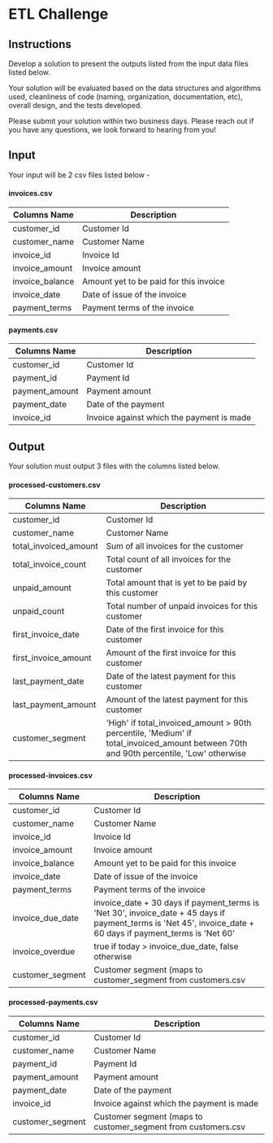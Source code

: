 # ETL Challenge #

## Instructions ##

Develop a solution to present the outputs listed from the input data files listed below.

Your solution will be evaluated based on the data structures and algorithms used, cleanliness of code (naming, organization, documentation, etc), overall design, and the tests developed.

Please submit your solution within two business days. Please reach out if you have any questions, we look forward to hearing from you!

## Input ##
Your input will be 2 csv files listed below - 

#### invoices.csv
| Columns Name   |      Description      |
|----------|-------------|
| customer_id |  Customer Id |
| customer_name |    Customer Name   |
| invoice_id | Invoice Id |
| invoice_amount | Invoice amount |
| invoice_balance | Amount yet to be paid for this invoice |
| invoice_date | Date of issue of the invoice |
| payment_terms | Payment terms of the invoice |

#### payments.csv
| Columns Name   |      Description      |
|----------|-------------|
| customer_id |  Customer Id |
| payment_id | Payment Id |
| payment_amount | Payment amount |
| payment_date | Date of the payment |
| invoice_id | Invoice against which the payment is made |


## Output ##
Your solution must output 3 files with the columns listed below.

#### processed-customers.csv

| Columns Name   |      Description      |
|----------|-------------|
| customer_id |  Customer Id |
| customer_name |    Customer Name   |
| total_invoiced_amount | Sum of all invoices for the customer |
| total_invoice_count | Total count of all invoices for the customer |
| unpaid_amount | Total amount that is yet to be paid by this customer |
| unpaid_count | Total number of unpaid invoices for this customer |
| first_invoice_date | Date of the first invoice for this customer |
| first_invoice_amount | Amount of the first invoice for this customer |
| last_payment_date | Date of the latest payment for this customer |
| last_payment_amount | Amount of the latest payment for this customer |
| customer_segment | 'High' if total_invoiced_amount > 90th percentile, 'Medium' if total_invoiced_amount between 70th and 90th percentile, 'Low' otherwise |

#### processed-invoices.csv
| Columns Name   |      Description      |
|----------|-------------|
| customer_id |  Customer Id |
| customer_name |    Customer Name   |
| invoice_id | Invoice Id |
| invoice_amount | Invoice amount |
| invoice_balance | Amount yet to be paid for this invoice |
| invoice_date | Date of issue of the invoice |
| payment_terms | Payment terms of the invoice |
| invoice_due_date | invoice_date + 30 days if payment_terms is 'Net 30', invoice_date + 45 days if payment_terms is 'Net 45', invoice_date + 60 days if payment_terms is 'Net 60' |
| invoice_overdue | true if today > invoice_due_date, false otherwise |
| customer_segment | Customer segment (maps to customer_segment from customers.csv |

#### processed-payments.csv
| Columns Name   |      Description      |
|----------|-------------|
| customer_id |  Customer Id |
| customer_name |    Customer Name   |
| payment_id | Payment Id |
| payment_amount | Payment amount |
| payment_date | Date of the payment |
| invoice_id | Invoice against which the payment is made |
| customer_segment | Customer segment (maps to customer_segment from customers.csv |
